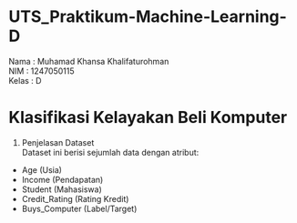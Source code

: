 # UTS_Praktikum-Machine-Learning-D
Nama  : Muhamad Khansa Khalifaturohman  
NIM   : 1247050115  
Kelas : D  

# Klasifikasi Kelayakan Beli Komputer  
1. Penjelasan Dataset  
Dataset ini berisi sejumlah data dengan atribut:
- Age (Usia)
- Income (Pendapatan)
- Student (Mahasiswa)
- Credit_Rating (Rating Kredit)
- Buys_Computer (Label/Target)
